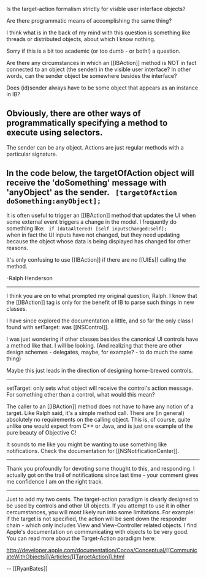 Is the target-action formalism strictly for visible user interface objects?

Are there programmatic means of accomplishing the same thing?

I think what is in the back of my mind with this question is something
like threads or distributed objects, about which I know nothing.

Sorry if this is a bit too academic (or too dumb - or both!) a question.

Are there any circumstances in which an [[IBAction]] method is NOT in fact connected to an
object (the sender) in the visible user interface? In other words, can the sender object
be somewhere besides the interface?

Does (id)sender always have to be some object that appears as an instance in IB?

Obviously, there are other ways of programmatically specifying a method to execute using selectors.
----
The sender can be any object. Actions are just regular methods with a particular signature.

In the code below, the targetOfAction object will receive the 'doSomething' message with 'anyObject' as the sender.
<code>
[targetOfAction doSomething:anyObject];
</code>
----
It is often useful to trigger an [[IBAction]] method that updates the UI when some external event triggers a change in the model. I frequently do something like:
<code>
if (dataAltered) [self inputsChanged:self];
</code>
when in fact the UI inputs have not changed, but they need updating because the object whose data is being displayed has changed for other reasons.

It's only confusing to use [[IBAction]] if there are no [[UIEs]] calling the method.

-Ralph Henderson

----

I think you are on to what prompted my original question, Ralph.
I know that the [[IBAction]] tag is only for the benefit of IB to parse such things in new classes.

I have since explored the documentation a little, and so far the only class I found with setTarget: was [[NSControl]].

I was just wondering if other classes  besides the canonical UI controls have a method like that. I will be looking.
(And realizing that there are other design schemes - delegates, maybe, for example? - to do much the same thing)

Maybe this just leads in the direction of designing home-brewed controls.

----

setTarget: only sets what object will receive the control's action message.  For something other than a control, what would this mean?

The caller to an [[IBAction]] method does not have to have any notion of a target.  Like Ralph said, it's a simple method call.  There are (in general) absolutely no requirements on the calling object.  This is, of course, quite unlike one would expect from C++ or Java, and is just one example of the pure beauty of Objective C!

It sounds to me like you might be wanting to use something like notifications.  Check the documentation for [[NSNotificationCenter]].

----

Thank you profoundly for devoting some thought to this, and responding.
I actually got on the trail of notifications since last time - your comment gives me confidence I am on the right track.

----

Just to add my two cents. The target-action paradigm is clearly designed to be used by controls and other UI objects. If you attempt to use it in other cercumstances, you will most likely run into some limitations. For example: if the target is not specified, the action will be sent down the responder chain - which only includes View and View-Controller related objects. I find Apple's documentation on communicating with objects to be very good. You can read more about the Target-Action paradigm here:

http://developer.apple.com/documentation/Cocoa/Conceptual/[[CommunicateWithObjects]]/Articles/[[TargetAction]].html

-- [[RyanBates]]